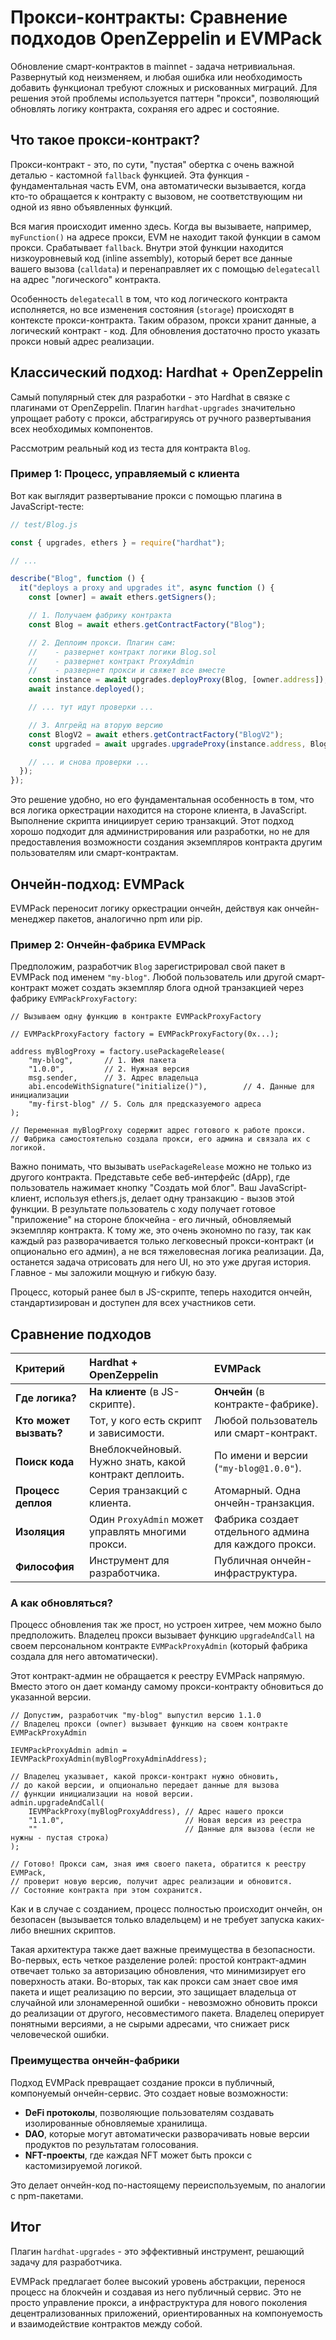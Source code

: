 # Прокси-контракты: Сравнение подходов OpenZeppelin и EVMPack

Обновление смарт-контрактов в mainnet - задача нетривиальная. Развернутый код неизменяем, и любая ошибка или необходимость добавить функционал требуют сложных и рискованных миграций. Для решения этой проблемы используется паттерн "прокси", позволяющий обновлять логику контракта, сохраняя его адрес и состояние.

## Что такое прокси-контракт?

Прокси-контракт - это, по сути, "пустая" обертка с очень важной деталью - кастомной `fallback` функцией. Эта функция - фундаментальная часть EVM, она автоматически вызывается, когда кто-то обращается к контракту с вызовом, не соответствующим ни одной из явно объявленных функций.

Вся магия происходит именно здесь. Когда вы вызываете, например, `myFunction()` на адресе прокси, EVM не находит такой функции в самом прокси. Срабатывает `fallback`. Внутри этой функции находится низкоуровневый код (inline assembly), который берет все данные вашего вызова (`calldata`) и перенаправляет их с помощью `delegatecall` на адрес "логического" контракта.

Особенность `delegatecall` в том, что код логического контракта исполняется, но все изменения состояния (`storage`) происходят в контексте прокси-контракта. Таким образом, прокси хранит данные, а логический контракт - код. Для обновления достаточно просто указать прокси новый адрес реализации.

## Классический подход: Hardhat + OpenZeppelin

Самый популярный стек для разработки - это Hardhat в связке с плагинами от OpenZeppelin. Плагин `hardhat-upgrades` значительно упрощает работу с прокси, абстрагируясь от ручного развертывания всех необходимых компонентов.

Рассмотрим реальный код из теста для контракта `Blog`.

### Пример 1: Процесс, управляемый с клиента

Вот как выглядит развертывание прокси с помощью плагина в JavaScript-тесте:

```javascript
// test/Blog.js

const { upgrades, ethers } = require("hardhat");

// ...

describe("Blog", function () {
  it("deploys a proxy and upgrades it", async function () {
    const [owner] = await ethers.getSigners();

    // 1. Получаем фабрику контракта
    const Blog = await ethers.getContractFactory("Blog");

    // 2. Деплоим прокси. Плагин сам:
    //    - развернет контракт логики Blog.sol
    //    - развернет контракт ProxyAdmin
    //    - развернет прокси и свяжет все вместе
    const instance = await upgrades.deployProxy(Blog, [owner.address]);
    await instance.deployed();

    // ... тут идут проверки ...

    // 3. Апгрейд на вторую версию
    const BlogV2 = await ethers.getContractFactory("BlogV2");
    const upgraded = await upgrades.upgradeProxy(instance.address, BlogV2);

    // ... и снова проверки ...
  });
});
```

Это решение удобно, но его фундаментальная особенность в том, что вся логика оркестрации находится на стороне клиента, в JavaScript. Выполнение скрипта инициирует серию транзакций. Этот подход хорошо подходит для администрирования или разработки, но не для предоставления возможности создания экземпляров контракта другим пользователям или смарт-контрактам.

## Ончейн-подход: EVMPack

EVMPack переносит логику оркестрации ончейн, действуя как ончейн-менеджер пакетов, аналогично npm или pip.

### Пример 2: Ончейн-фабрика EVMPack

Предположим, разработчик `Blog` зарегистрировал свой пакет в EVMPack под именем `"my-blog"`. Любой пользователь или другой смарт-контракт может создать экземпляр блога одной транзакцией через фабрику `EVMPackProxyFactory`:

```solidity
// Вызываем одну функцию в контракте EVMPackProxyFactory

// EVMPackProxyFactory factory = EVMPackProxyFactory(0x...);

address myBlogProxy = factory.usePackageRelease(
    "my-blog",       // 1. Имя пакета
    "1.0.0",         // 2. Нужная версия
    msg.sender,      // 3. Адрес владельца
    abi.encodeWithSignature("initialize()"),        // 4. Данные для инициализации
    "my-first-blog" // 5. Соль для предсказуемого адреса
);

// Переменная myBlogProxy содержит адрес готового к работе прокси.
// Фабрика самостоятельно создала прокси, его админа и связала их с логикой.
```

Важно понимать, что вызывать `usePackageRelease` можно не только из другого контракта. Представьте себе веб-интерфейс (dApp), где пользователь нажимает кнопку "Создать мой блог". Ваш JavaScript-клиент, используя ethers.js, делает одну транзакцию - вызов этой функции. В результате пользователь с ходу получает готовое "приложение" на стороне блокчейна - его личный, обновляемый экземпляр контракта. К тому же, это очень экономно по газу, так как каждый раз разворачивается только легковесный прокси-контракт (и опционально его админ), а не вся тяжеловесная логика реализации. Да, останется задача отрисовать для него UI, но это уже другая история. Главное - мы заложили мощную и гибкую базу.

Процесс, который ранее был в JS-скрипте, теперь находится ончейн, стандартизирован и доступен для всех участников сети.

## Сравнение подходов

| Критерий | Hardhat + OpenZeppelin | EVMPack |
| :--- | :--- | :--- |
| **Где логика?** | **На клиенте** (в JS-скрипте). | **Ончейн** (в контракте-фабрике). |
| **Кто может вызвать?**| Тот, у кого есть скрипт и зависимости. | Любой пользователь или смарт-контракт. |
| **Поиск кода** | Внеблокчейновый. Нужно знать, какой контракт деплоить. | По имени и версии (`"my-blog@1.0.0"`). |
| **Процесс деплоя** | Серия транзакций с клиента. | Атомарный. Одна ончейн-транзакция. |
| **Изоляция** | Один `ProxyAdmin` может управлять многими прокси. | Фабрика создает отдельного админа для каждого прокси. |
| **Философия** | Инструмент для разработчика. | Публичная ончейн-инфраструктура. |

### А как обновляться?

Процесс обновления так же прост, но устроен хитрее, чем можно было предположить. Владелец прокси вызывает функцию `upgradeAndCall` на своем персональном контракте `EVMPackProxyAdmin` (который фабрика создала для него автоматически).

Этот контракт-админ не обращается к реестру EVMPack напрямую. Вместо этого он дает команду самому прокси-контракту обновиться до указанной версии.

```solidity
// Допустим, разработчик "my-blog" выпустил версию 1.1.0
// Владелец прокси (owner) вызывает функцию на своем контракте EVMPackProxyAdmin

IEVMPackProxyAdmin admin = IEVMPackProxyAdmin(myBlogProxyAdminAddress);

// Владелец указывает, какой прокси-контракт нужно обновить,
// до какой версии, и опционально передает данные для вызова
// функции инициализации на новой версии.
admin.upgradeAndCall(
    IEVMPackProxy(myBlogProxyAddress), // Адрес нашего прокси
    "1.1.0",                           // Новая версия из реестра
    ""                                 // Данные для вызова (если не нужны - пустая строка)
);

// Готово! Прокси сам, зная имя своего пакета, обратится к реестру EVMPack,
// проверит новую версию, получит адрес реализации и обновится.
// Состояние контракта при этом сохранится.
```

Как и в случае с созданием, процесс полностью происходит ончейн, он безопасен (вызывается только владельцем) и не требует запуска каких-либо внешних скриптов.

Такая архитектура также дает важные преимущества в безопасности. Во-первых, есть четкое разделение ролей: простой контракт-админ отвечает только за авторизацию обновления, что минимизирует его поверхность атаки. Во-вторых, так как прокси сам знает свое имя пакета и ищет реализацию по версии, это защищает владельца от случайной или злонамеренной ошибки - невозможно обновить прокси до реализации от другого, несовместимого пакета. Владелец оперирует понятными версиями, а не сырыми адресами, что снижает риск человеческой ошибки.

### Преимущества ончейн-фабрики

Подход EVMPack превращает создание прокси в публичный, компонуемый ончейн-сервис. Это создает новые возможности:

-   **DeFi протоколы**, позволяющие пользователям создавать изолированные обновляемые хранилища.
-   **DAO**, которые могут автоматически разворачивать новые версии продуктов по результатам голосования.
-   **NFT-проекты**, где каждая NFT может быть прокси с кастомизируемой логикой.

Это делает ончейн-код по-настоящему переиспользуемым, по аналогии с npm-пакетами.

## Итог

Плагин `hardhat-upgrades` - это эффективный инструмент, решающий задачу для разработчика.

EVMPack предлагает более высокий уровень абстракции, перенося процесс на блокчейн и создавая из него публичный сервис. Это не просто управление прокси, а инфраструктура для нового поколения децентрализованных приложений, ориентированных на компонуемость и взаимодействие контрактов между собой.
